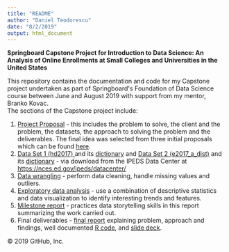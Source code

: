 ```yaml
---
title: "README"
author: "Daniel Teodorescu"
date: "8/2/2019"
output: html_document
---
```

<html>
<head>
<meta charset="utf-8">
</head>

<body>
<p><strong>Springboard Capstone Project for Introduction  to Data Science:  An Analysis of Online  Enrollments at Small Colleges and Universities in the United States</strong><br>
<p></p>

  This repository  contains the documentation and code for my Capstone project undertaken as part  of Springboard's Foundation of Data Science course between June and August 2019  with support from my mentor, Branko Kovac.<br>
  The sections of the  Capstone project include:</p>
<ol start="1" type="1">
  <li><u><a href="https://github.com/dteodores/CapstoneProposal/blob/master/Capstone%20Project%20Proposal.Rmd">Project Proposal</a></u>&nbsp;- this includes the problem to solve, the client       and the problem, the datasets, the approach to solving the problem and the       deliverables. The final idea was selected from three initial proposals       which can be found&nbsp;<a href="https://github.com/dteodores/Capstone_Ideas/blob/master/Capstone%20Project%20Ideas.docx">here</a>.</li>
  <li><u><a href="https://github.com/dteodores/Capstone_Ideas/blob/master/hd2017.xlsx">Data       Set 1 (hd2017)&nbsp;</a></u>and       its <a href="https://github.com/dteodores/Capstone_Ideas/blob/master/hd2017_dictionary.csv">dictionary</a> and <a href="https://github.com/dteodores/Capstone_Ideas/blob/master/ef2017a_dist.xlsx">Data       Set 2 (e2017_a_dist)</a> and its <a href="https://github.com/dteodores/Capstone_Ideas/blob/master/ef2017a_dist_dictionary.csv">dictionary</a> - via download from the IPEDS Data Center at <a href="https://nces.ed.gov/ipeds/datacenter/">https://nces.ed.gov/ipeds/datacenter/</a></li>
  <li><a href="https://github.com/dteodores/Capstone_Data_Wrangling/blob/master/Capstone%20Project_Data%20Wrangling_DT.docx">Data wrangling</a>&nbsp;- perform data cleaning, handle missing values       and outliers. </li>
  <li><a href="https://github.com/dteodores/Capstone-Project-/blob/master/Capstone%20Statistical%20Analysis.docx">Exploratory data analysis</a>&nbsp;- use a combination of descriptive statistics and       data visualization to identify interesting trends and features. </li>
  <li><a href="https://github.com/dteodores/Capstone-Project-/blob/master/Capstone%20Project%20Milestone.pdf">Milestone report</a>&nbsp;- practices data storytelling skills in this       report summarizing the work carried out.</li>
  <li>Final       deliverables -&nbsp;<a href="https://github.com/dteodores/Capstone_Final/blob/master/Capstone%20Project%20Final.pdf">final report</a>&nbsp;explaining problem, approach and       findings, well documented <a href="https://github.com/dteodores/Capstone_Final/blob/master/Capstone%20Final%20R%20Code.R">R       code</a>, and <a href="https://github.com/dteodores/Capstone_Final/blob/master/Capstone%20Final%20Slides.pdf">slide       deck</a>. </li>
</ol>
</body>
</html>
© 2019 GitHub, Inc.
